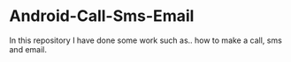 # Android-Call-Sms-Email

In this repository I have done some work such as.. how to make a call, sms and email.
